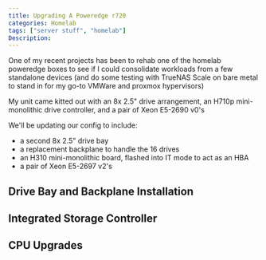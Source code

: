 ```yaml
---
title: Upgrading A Poweredge r720
categories: Homelab
tags: ["server stuff", "homelab"]
Description: 
---
```


One of my recent projects has been to rehab one of the homelab poweredge boxes to see if I could consolidate workloads from a few standalone devices (and do some testing with TrueNAS Scale on bare metal to stand in for my go-to VMWare and proxmox hypervisors)

My unit came kitted out with an 8x 2.5" drive arrangement, an H710p mini-monolithic drive controller, and a pair of Xeon E5-2690 v0's

We'll be updating our config to include:

* a second 8x 2.5" drive bay
* a replacement backplane to handle the 16 drives
* an H310 mini-monolithic board, flashed into IT mode to act as an HBA
* a pair of Xeon E5-2697 v2's

## Drive Bay and Backplane Installation

## Integrated Storage Controller


## CPU Upgrades